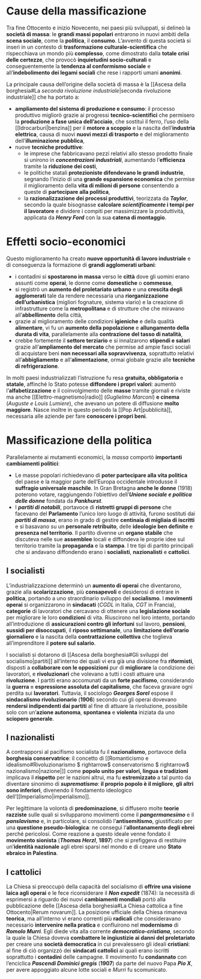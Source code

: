 # Cause della massificazione
Tra fine Ottocento e inizio Novecento, nei paesi più sviluppati, si delineò la **società di massa**: le **grandi massi popolari** entrarono in nuovi ambiti della **scena sociale**, come la **politica**, il **consumo**. L’avvento di questa società si inserì in un contesto di **trasformazione culturale-scientifica** che rispecchiava un mondo più **complesso**, come dimostrato dalla **totale crisi delle certezze**, che provocò **inquietudini socio-culturali** e conseguentemente la **tendenza al conformismo sociale** e all’**indebolimento dei legami sociali** che rese i rapporti umani **anonimi**.

La principale causa dell’origine della società di massa è la [[Ascesa della borghesia#La *seconda rivoluzione industriale*|seconda rivoluzione industriale]] che ha portato a:
- **ampliamento del sistema di produzione e consumo**: il processo produttivo migliorò grazie ai progressi **tecnico-scientifici** che permisero la **produzione a fase unica dell’acciaio**, che sostituì il ferro, l’uso della [[Idrocarburi|benzina]] per il **motore a scoppio** e la nascita dell’**industria elettrica**, causa di nuovi **nuovi mezzi di trasporto** e del miglioramento dell’**illuminazione pubblica**,
- nuove **tecniche produttive**:
	- le imprese che fabbricavano pezzi relativi allo stesso prodotto finale si unirono in ***concentrazioni industriali***, aumentando l’**efficienza** tramite la **riduzione dei costi**,
	- le politiche statali **protezioniste difendevano le grandi industrie**, segnando l’inizio di una **grande espansione economica** che permise il miglioramento della **vita di milioni di persone** consentendo a queste di **partecipare alla politica**,
	- la **razionalizzazione dei processi produttivi**, teorizzata da ***Taylor***, secondo la quale bisognasse **calcolare *scientificamente* i tempi per il lavoratore** e dividere i compiti per massimizzare la produttività, applicata da ***Henry Ford*** con la sua **catena di montaggio**.
# Effetti socio-economici
Questo miglioramento ha creato **nuove opportunità di lavoro industriale** e di conseguenza la formazione di **grandi agglomerati urbani**:
- i contadini si **spostarono in massa** verso le **città** dove gli uomini erano assunti come **operai**, le donne come **domestiche** o **commesse**,
- si registrò un **aumento del proletariato urbano** e una **crescita degli agglomerati** tale da rendere necessaria una **riorganizzazione dell’urbanistica** (migliori fognature, sistema viario) e la creazione di infrastrutture come la **metropolitana** e di strutture che che miravano all’**abbellimento** della città,
- grazie al miglioramento delle condizioni **igieniche** e della qualità **alimentare**, vi fu un **aumento della popolazione** e **allungamento della durata di vita**, parallelamente alla **contrazione del tasso di natalità**,
- crebbe fortemente il **settore terziario** e si innalzarono **stipendi e salari** grazie all’**ampliamento del mercato** che permise ad ampie fasci sociali di acquistare beni **non necessari alla sopravvivenza**, soprattutto relativi all’**abbigliamento** e all’**alimentazione**, ormai globale grazie alle **tecniche di refrigerazione**.

In molti paesi industrializzati l’istruzione fu resa **gratuita, obbligatoria** e **statale**, affinché lo Stato potesse **diffondere i propri valori**: aumentò l’**alfabetizzazione** e il coinvolgimento delle **masse** tramite giornali e riviste ma anche [[Elettro-magnetismo|radio]] (*Guglielmo Marconi*) **e cinema** (*Auguste e Louis Lumiere*), che avevano un potere di diffusione **molto maggiore**. Nasce inoltre in questo periodo la [[Pop Art|pubblicità]], necessaria alle aziende per fare **conoscere i propri beni**.
# Massificazione della politica
Parallelamente ai mutamenti economici, la *massa* comportò **importanti cambiamenti politici**:
- Le masse popolari richiedevano di **poter partecipare alla vita politica** del paese e la maggior parte dell’Europa occidentale introdusse il **suffragio universale maschile**. In Gran Bretagna **anche le donne** (1918) poterono votare, raggiungendo l’obiettivo dell’***Unione sociale e politica delle donne*** fondata da ***Pankhurst***.
- I ***partiti di notabili***, portavoce di **ristretti gruppi di persone** che facevano del **Parlamento** l’unico loro luogo di attività, furono sostituti dai ***partiti di massa***, erano in grado di gestire **centinaia di migliaia di iscritti** e si basavano su un **personale retribuito**, delle **ideologie ben definite** e **presenza nel territorio**. Il partito divenne un **organo stabile** che discuteva nelle sue **assemblee** locali e diffondeva le proprie idee sul territorio tramite la **propaganda** e la **stampa**. I tre tipi di partito principali che si andavano diffondendo erano i **socialisti**, **nazionalisti** e **cattolici**.
## I socialisti
L’industrializzazione determinò un **aumento di operai** che diventarono, grazie alla **scolarizzazione**, più **consapevoli** e desiderosi di entrare in **politica**, portando a uno straordinario sviluppo del **socialismo**. I **movimenti operai** si organizzarono in **sindacati** (*CGDL* in Italia, *CGT* in Francia), **categorie** di lavoratori che cercavano di ottenere una **legislazione sociale** per migliorare le loro **condizioni** di vita. Riuscirono nel loro intento, portando all’introduzione di **assicurazioni contro gli infortuni** sul lavoro, **pensioni**, **sussidi per disoccupati**, il **riposo settimanale**, una **limitazione dell’orario giornaliero** e la nascita della **contrattazione collettiva** che toglieva all’imprenditore il **potere sul salario**.

I socialisti si dotarono di [[Ascesa della borghesia#Gli sviluppi del socialismo|partiti]] all’interno dei quali vi era già una divisione fra **riformisti**, disposti a **collaborare con le opposizioni** pur di **migliorare** la condizione dei lavoratori, e **rivoluzionari** che volevano a tutti i costi attuare una **rivoluzione**. I partiti erano accomunati da un **forte pacifismo**, considerando la **guerra = espressione assoluta del capitalismo**, che faceva gravare ogni perdita sui **lavoratori**. Tuttavia, il sociologo ***Georges Sorel*** espose il **sindacalismo rivoluzionario** (**1906**) secondo cui gli operai dovevano **rendersi indipendenti dai partiti** al fine di attuare la rivoluzione, possibile solo con un’**azione autonoma**, **spontanea** e **violenta** iniziata da uno **sciopero generale**.
## I nazionalisti
A contrapporsi al pacifismo socialista fu il **nazionalismo**, portavoce della **borghesia conservatrice**: il concetto di [[Romanticismo e idealismo#Rivoluzionarismo $ rightarrow$ conservatorismo $ rightarrow$ nazionalismo|nazione|]] come **popolo unito per valori, lingua e tradizioni** implicava il **rispetto** per le nazioni altrui, ma fu **estremizzato** a tal punto da diventare sinonimo di ***suprematismo***: **il proprio popolo è il migliore**, **gli altri sono inferiori**, divenendo il fondamento ideologico dell’[[Imperialismo|imperialismo]].

Per legittimare la volontà di **predominazione**, si diffusero molte **teorie razziste** sulle quali si svilupparono movimenti come il ***pangermanesimo*** e il ***panslavismo*** e, in particolare, si consolidò l’**antisemitismo**, giustificato per una **questione pseudo-biologica**: ne conseguì l’**allontanamento degli ebrei** perché pericolosi. Come reazione a questo ideale venne fondato il **movimento sionista** (***Thomas Herzl***, **1897**) che si prefiggeva di restituire un’**identità nazionale** agli ebrei sparsi nel mondo e di creare uno **Stato ebraico in Palestina**.
## I cattolici
La Chiesa si preoccupò della capacità del socialismo di **offrire una visione laica agli operai** e le fece riconsiderare il ***Non expedit*** (1874): la necessità di esprimersi a riguardo dei nuovi **cambiamenti mondiali** portò alla pubblicazione delle [[Ascesa della borghesia#La Chiesa cattolica a fine Ottocento|Rerum novarum]]. La posizione ufficiale della Chiesa rimaneva **teorica**, ma all’interno vi erano correnti più **radicali** che consideravano necessario **intervenire nella pratica** e confluirono nel **modernismo** di ***Romolo Murri***. Egli diede vita alla corrente ***democratico-cristiana***, secondo la quale la Chiesa doveva **combattere le ingiustizie ai danni del proletariato** per creare una **società democratica** in cui prevalessero gli ideali **cristiani**: al fine di ciò organizzò dei **sindacati cattolici** ai quali erano iscritti soprattutto i **contadini** delle campagne. Il movimento fu **condannato** con l’enciclica ***Pascendi Dominici gregis*** (**1907**) da parte del nuovo Papa ***Pio X***, per avere appoggiato alcune lotte sociali e *Murri* fu scomunicato.